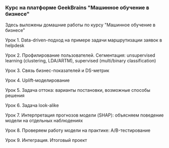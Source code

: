 ### Курс на платформе GeekBrains "Машинное обучение в бизнесе"

Здесь выложены домашние работы по курсу "Машинное обучение в бизнесе"

Урок 1. Data-driven-подход на примере задачи маршрутизации заявок в helpdesk   

Урок 2. Профилирование пользователей. Сегментация: unsupervised learning (clustering, LDA/ARTM), supervised (multi/binary classification)   

Урок 3. Связь бизнес-показателей и DS-метрик   

Урок 4. Uplift-моделирование   

Урок 5. Задача оттока: варианты постановки, возможные способы решения   

Урок 6. Задача look-alike   

Урок 7. Интерпретация прогнозов модели (SHAP): объясняем поведение модели на отдельных наблюдениях   

Урок 8. Проверяем работу модели на практике: A/B-тестирование   

Урок 9. Интеграция. Итоговый проект

